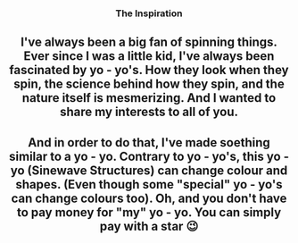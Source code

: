 <h3 align="center"> The Inspiration </h3>

<h2 align="center"> I've always been a big fan of spinning things. Ever since I was a little kid, I've always been fascinated by yo - yo's. How they look when they spin, the science behind how they spin, and the nature itself is mesmerizing. And I wanted to share my interests to all of you. </h2>

<h2 align="center"> And in order to do that, I've made soething similar to a yo - yo. Contrary to yo - yo's, this yo - yo (Sinewave Structures) can change colour and shapes. (Even though some "special" yo - yo's can change colours too). Oh, and you don't have to pay money for "my" yo - yo. You can simply pay with a star 😉
